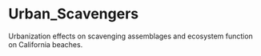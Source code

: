 # Urban_Scavengers
Urbanization effects on scavenging assemblages and ecosystem function on California beaches.
